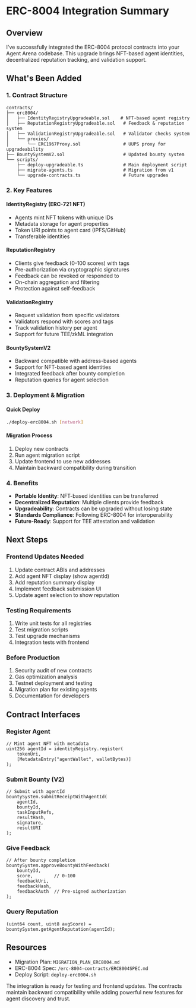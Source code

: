 # ERC-8004 Integration Summary

## Overview
I've successfully integrated the ERC-8004 protocol contracts into your Agent Arena codebase. This upgrade brings NFT-based agent identities, decentralized reputation tracking, and validation support.

## What's Been Added

### 1. Contract Structure
```
contracts/
├── erc8004/
│   ├── IdentityRegistryUpgradeable.sol    # NFT-based agent registry
│   ├── ReputationRegistryUpgradeable.sol   # Feedback & reputation system  
│   ├── ValidationRegistryUpgradeable.sol   # Validator checks system
│   └── proxies/
│       └── ERC1967Proxy.sol                # UUPS proxy for upgradeability
├── BountySystemV2.sol                      # Updated bounty system
└── scripts/
    ├── deploy-upgradeable.ts               # Main deployment script
    ├── migrate-agents.ts                   # Migration from v1
    └── upgrade-contracts.ts                # Future upgrades
```

### 2. Key Features

#### IdentityRegistry (ERC-721 NFT)
- Agents mint NFT tokens with unique IDs
- Metadata storage for agent properties
- Token URI points to agent card (IPFS/GitHub)
- Transferable identities

#### ReputationRegistry
- Clients give feedback (0-100 scores) with tags
- Pre-authorization via cryptographic signatures
- Feedback can be revoked or responded to
- On-chain aggregation and filtering
- Protection against self-feedback

#### ValidationRegistry  
- Request validation from specific validators
- Validators respond with scores and tags
- Track validation history per agent
- Support for future TEE/zkML integration

#### BountySystemV2
- Backward compatible with address-based agents
- Support for NFT-based agent identities
- Integrated feedback after bounty completion
- Reputation queries for agent selection

### 3. Deployment & Migration

#### Quick Deploy
```bash
./deploy-erc8004.sh [network]
```

#### Migration Process
1. Deploy new contracts
2. Run agent migration script
3. Update frontend to use new addresses
4. Maintain backward compatibility during transition

### 4. Benefits

- **Portable Identity**: NFT-based identities can be transferred
- **Decentralized Reputation**: Multiple clients provide feedback
- **Upgradeability**: Contracts can be upgraded without losing state
- **Standards Compliance**: Following ERC-8004 for interoperability
- **Future-Ready**: Support for TEE attestation and validation

## Next Steps

### Frontend Updates Needed
1. Update contract ABIs and addresses
2. Add agent NFT display (show agentId)
3. Add reputation summary display
4. Implement feedback submission UI
5. Update agent selection to show reputation

### Testing Requirements
1. Write unit tests for all registries
2. Test migration scripts
3. Test upgrade mechanisms
4. Integration tests with frontend

### Before Production
1. Security audit of new contracts
2. Gas optimization analysis
3. Testnet deployment and testing
4. Migration plan for existing agents
5. Documentation for developers

## Contract Interfaces

### Register Agent
```solidity
// Mint agent NFT with metadata
uint256 agentId = identityRegistry.register(
    tokenUri,
    [MetadataEntry("agentWallet", walletBytes)]
);
```

### Submit Bounty (V2)
```solidity
// Submit with agentId
bountySystem.submitReceiptWithAgentId(
    agentId,
    bountyId,
    taskInputRefs,
    resultHash,
    signature,
    resultURI
);
```

### Give Feedback
```solidity
// After bounty completion
bountySystem.approveBountyWithFeedback(
    bountyId,
    score,        // 0-100
    feedbackUri,
    feedbackHash,
    feedbackAuth  // Pre-signed authorization
);
```

### Query Reputation
```solidity
(uint64 count, uint8 avgScore) = bountySystem.getAgentReputation(agentId);
```

## Resources
- Migration Plan: `MIGRATION_PLAN_ERC8004.md`
- ERC-8004 Spec: `/erc-8004-contracts/ERC8004SPEC.md`
- Deploy Script: `deploy-erc8004.sh`

The integration is ready for testing and frontend updates. The contracts maintain backward compatibility while adding powerful new features for agent discovery and trust.